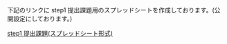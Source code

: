 下記のリンクに step1 提出課題用のスプレッドシートを作成しております。(公開設定にしております。)

[step1 提出課題(スプレッドシート形式)](https://docs.google.com/spreadsheets/d/1SAFkAf6hmAhDcPguqLX6KUw4uUfW_BuV4D7WsMvRQ5Y/edit?usp=sharing "step1提出課題")
